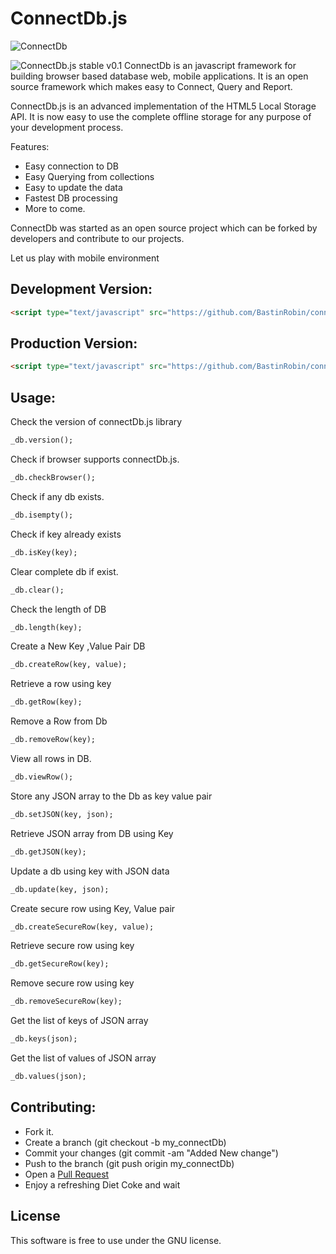 ConnectDb.js
============
![ConnectDb](https://m.ak.fbcdn.net/sphotos-e.ak/hphotos-ak-prn2/1465379_561069470625698_23440564_n.png)

![ConnectDb.js stable v0.1](http://b.repl.ca/v1/ConnectDb.js-stable_v0.1-brightgreen.png)
ConnectDb is an javascript framework for building browser based database web, mobile applications. It is an open source framework which makes easy to Connect, Query and Report.

ConnectDb.js is an advanced implementation of the HTML5 Local Storage API.
It is now easy to use the complete offline storage for any purpose of your development process.

Features:
* Easy connection to DB
* Easy Querying from collections
* Easy to update the data
* Fastest DB processing
* More to come.

ConnectDb was started as an open source project which can be forked by developers and contribute to our projects.

Let us play with mobile environment

Development Version:
-------------------
```html
<script type="text/javascript" src="https://github.com/BastinRobin/connectDb.js/raw/master/connectDb.js"></script>
```

Production Version:
-------------------
```html
<script type="text/javascript" src="https://github.com/BastinRobin/connectDb.js/raw/master/connectDb.min.js"></script>
```

Usage:
------
Check the version of connectDb.js library
```html
_db.version();
```

Check if browser supports connectDb.js.

```html
_db.checkBrowser();
```

Check if any db exists.

```html
_db.isempty();
```

Check if key already exists
```html
_db.isKey(key);
```

Clear complete db if exist.
```html
_db.clear();
```
Check the length of DB
```html
_db.length(key);
```
Create a New Key ,Value Pair DB
```html
_db.createRow(key, value);
```

Retrieve a row using key
```html
_db.getRow(key);
```

Remove a Row from Db
```html
_db.removeRow(key);
```

View all rows in DB.
```html
_db.viewRow();
```

Store any JSON array to the Db as key value pair
```html
_db.setJSON(key, json);
```

Retrieve JSON array from DB using Key
```html
_db.getJSON(key);
```
Update a db using key with JSON data
```html
_db.update(key, json);
```
Create secure row using Key, Value pair
```html
_db.createSecureRow(key, value);
```

Retrieve secure row using key
```html
_db.getSecureRow(key);
```

Remove secure row using key
```html
_db.removeSecureRow(key);
``` 

Get the list of keys of JSON array
```html
_db.keys(json);
```

Get the list of values of JSON array
```html
_db.values(json);
```
Contributing:
------------

* Fork it.
* Create a branch (git checkout -b my_connectDb)
* Commit your changes (git commit -am "Added New change")
* Push to the branch (git push origin my_connectDb)
* Open a [Pull Request](https://github.com/BastinRobin/connectDb.js/pulls)
* Enjoy a refreshing Diet Coke and wait



License
-------
This software is free to use under the GNU license.

